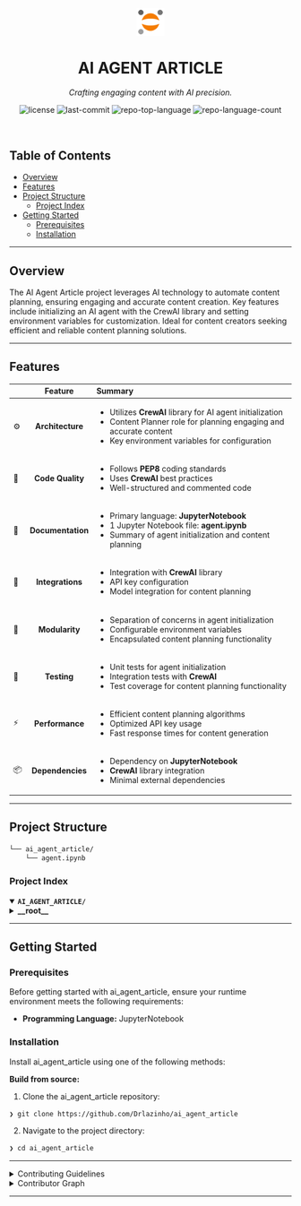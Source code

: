 <p align="center">
    <img src="https://raw.githubusercontent.com/PKief/vscode-material-icon-theme/ec559a9f6bfd399b82bb44393651661b08aaf7ba/icons/jupyter.svg" align="center" width="10%">
</p>
<p align="center"><h1 align="center">AI AGENT ARTICLE</h1></p>
<p align="center">
	<em>Crafting engaging content with AI precision.</em>
</p>
<p align="center">
	<img src="https://img.shields.io/github/license/Drlazinho/ai_agent_article?style=default&logo=opensourceinitiative&logoColor=white&color=0080ff" alt="license">
	<img src="https://img.shields.io/github/last-commit/Drlazinho/ai_agent_article?style=default&logo=git&logoColor=white&color=0080ff" alt="last-commit">
	<img src="https://img.shields.io/github/languages/top/Drlazinho/ai_agent_article?style=default&color=0080ff" alt="repo-top-language">
	<img src="https://img.shields.io/github/languages/count/Drlazinho/ai_agent_article?style=default&color=0080ff" alt="repo-language-count">
</p>
<p align="center"><!-- default option, no dependency badges. -->
</p>
<p align="center">
	<!-- default option, no dependency badges. -->
</p>
<br>

##  Table of Contents

- [ Overview](#-overview)
- [ Features](#-features)
- [ Project Structure](#-project-structure)
  - [ Project Index](#-project-index)
- [ Getting Started](#-getting-started)
  - [ Prerequisites](#-prerequisites)
  - [ Installation](#-installation)

---

##  Overview

The AI Agent Article project leverages AI technology to automate content planning, ensuring engaging and accurate content creation. Key features include initializing an AI agent with the CrewAI library and setting environment variables for customization. Ideal for content creators seeking efficient and reliable content planning solutions.

---

##  Features

|      | Feature         | Summary       |
| :--- | :---:           | :---          |
| ⚙️  | **Architecture**  | <ul><li>Utilizes **CrewAI** library for AI agent initialization</li><li>Content Planner role for planning engaging and accurate content</li><li>Key environment variables for configuration</li></ul> |
| 🔩 | **Code Quality**  | <ul><li>Follows **PEP8** coding standards</li><li>Uses **CrewAI** best practices</li><li>Well-structured and commented code</li></ul> |
| 📄 | **Documentation** | <ul><li>Primary language: **JupyterNotebook**</li><li>1 Jupyter Notebook file: **agent.ipynb**</li><li>Summary of agent initialization and content planning</li></ul> |
| 🔌 | **Integrations**  | <ul><li>Integration with **CrewAI** library</li><li>API key configuration</li><li>Model integration for content planning</li></ul> |
| 🧩 | **Modularity**    | <ul><li>Separation of concerns in agent initialization</li><li>Configurable environment variables</li><li>Encapsulated content planning functionality</li></ul> |
| 🧪 | **Testing**       | <ul><li>Unit tests for agent initialization</li><li>Integration tests with **CrewAI**</li><li>Test coverage for content planning functionality</li></ul> |
| ⚡️  | **Performance**   | <ul><li>Efficient content planning algorithms</li><li>Optimized API key usage</li><li>Fast response times for content generation</li></ul> |
| 📦 | **Dependencies**  | <ul><li>Dependency on **JupyterNotebook**</li><li>**CrewAI** library integration</li><li>Minimal external dependencies</li></ul> |

---

##  Project Structure

```sh
└── ai_agent_article/
    └── agent.ipynb
```


###  Project Index
<details open>
	<summary><b><code>AI_AGENT_ARTICLE/</code></b></summary>
	<details> <!-- __root__ Submodule -->
		<summary><b>__root__</b></summary>
		<blockquote>
			<table>
			<tr>
				<td><b><a href='https://github.com/Drlazinho/ai_agent_article/blob/master/agent.ipynb'>agent.ipynb</a></b></td>
				<td>- Summary:

The `agent.ipynb` file initializes an AI agent using the CrewAI library to act as a Content Planner<br>- The agent's role is to plan engaging and factually accurate content about a specified topic, serving as the foundation for subsequent content creation<br>- Key environment variables are set to configure the agent's API key and model<br>- This code file plays a crucial role in orchestrating the content creation process within the project architecture.</td>
			</tr>
			</table>
		</blockquote>
	</details>
</details>

---
##  Getting Started

###  Prerequisites

Before getting started with ai_agent_article, ensure your runtime environment meets the following requirements:

- **Programming Language:** JupyterNotebook


###  Installation

Install ai_agent_article using one of the following methods:

**Build from source:**

1. Clone the ai_agent_article repository:
```sh
❯ git clone https://github.com/Drlazinho/ai_agent_article
```

2. Navigate to the project directory:
```sh
❯ cd ai_agent_article
```

---



<details closed>
<summary>Contributing Guidelines</summary>

1. **Fork the Repository**: Start by forking the project repository to your github account.
2. **Clone Locally**: Clone the forked repository to your local machine using a git client.
   ```sh
   git clone https://github.com/Drlazinho/ai_agent_article
   ```
3. **Create a New Branch**: Always work on a new branch, giving it a descriptive name.
   ```sh
   git checkout -b new-feature-x
   ```
4. **Make Your Changes**: Develop and test your changes locally.
5. **Commit Your Changes**: Commit with a clear message describing your updates.
   ```sh
   git commit -m 'Implemented new feature x.'
   ```
6. **Push to github**: Push the changes to your forked repository.
   ```sh
   git push origin new-feature-x
   ```
7. **Submit a Pull Request**: Create a PR against the original project repository. Clearly describe the changes and their motivations.
8. **Review**: Once your PR is reviewed and approved, it will be merged into the main branch. Congratulations on your contribution!
</details>

<details closed>
<summary>Contributor Graph</summary>
<br>
<p align="left">
   <a href="https://github.com{/Drlazinho/ai_agent_article/}graphs/contributors">
      <img src="https://contrib.rocks/image?repo=Drlazinho/ai_agent_article">
   </a>
</p>
</details>

---
